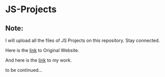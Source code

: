 # JS-Projects

## Note:
I will upload all the files of JS Projects on this repository. Stay connected.

Here is the [link](https://mikkegoes.com/javascript-projects-for-beginners/) to Original Website.

And here is the [link](https://statuesque-bunny-e16767.netlify.app/) to my work.

to be continued...